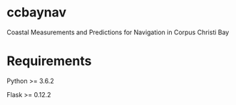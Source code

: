 # ccbaynav
Coastal Measurements and Predictions for Navigation in Corpus Christi Bay

# Requirements
Python >= 3.6.2

Flask >= 0.12.2
	
